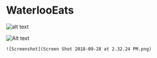 # WaterlooEats

![alt text](https://raw.githubusercontent.com/dkshah3/WaterlooEats/ScreenShot2018-09-28at2.33.03PM.png)


    
![Alt text](dkshah3/WaterlooEats/to/ScreenShot2018-09-28at2.33.03PM.png?raw=true "Title")


    ![Screenshot](Screen Shot 2018-09-28 at 2.32.24 PM.png)
